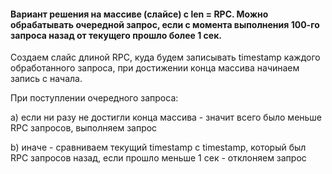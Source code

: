 #### Вариант решения на массиве (слайсе) с len = RPC. Можно обрабатывать очередной запрос, если с момента выполнения 100-го запроса назад от текущего прошло более 1 сек.


Создаем слайс длиной RPC, куда будем записывать timestamp каждого обработанного запроса, при достижении конца массива начинаем запись с начала.

При поступлении очередного запроса:

a) если ни разу не достигли конца массива - значит всего было меньше RPC запросов, выполняем запрос

b) иначе - сравниваем текущий timestamp с timestamp, который был RPC запросов назад, если прошло меньше 1 сек - отклоняем запрос